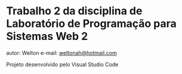 # Trabalho 2 da disciplina de Laboratório de Programação para Sistemas Web 2
autor: Welton
e-mail: weltonah@hotmail.com

Projeto desenvolvido pelo Visual Studio Code

